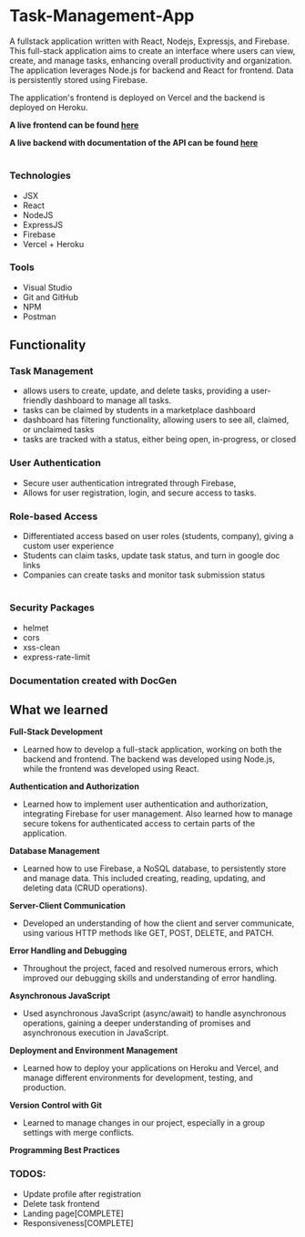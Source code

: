# Task-Management-App
A fullstack application written with React, Nodejs, Expressjs, and Firebase. This full-stack application aims to create an 
interface where users can view, create, and manage tasks, enhancing overall productivity and organization. The 
application leverages Node.js for backend and React for frontend. Data is persistently stored using Firebase.

The application's frontend is deployed on Vercel and the backend is deployed on Heroku.


**A live frontend can be found [here](https://task-management-app-nine-beryl.vercel.app/)**

**A live backend with documentation of the API can be found [here](https://tech-incubator-task-api.herokuapp.com/)**
#

### Technologies
* JSX
* React
* NodeJS
* ExpressJS
* Firebase
* Vercel + Heroku

### Tools
* Visual Studio
* Git and GitHub
* NPM
* Postman


## Functionality

### Task Management
* allows users to create, update, and delete tasks, providing a user-friendly dashboard to manage all tasks.
* tasks can be claimed by students in a marketplace dashboard
* dashboard has filtering functionality, allowing users to see all, claimed, or unclaimed tasks
* tasks are tracked with a status, either being open, in-progress, or closed


### User Authentication
* Secure user authentication intregrated through Firebase, 
* Allows for user registration, login, and secure access to tasks.


### Role-based Access
* Differentiated access based on user roles (students, company), giving a custom user experience
* Students can claim tasks, update task status, and turn in google doc links
* Companies can create tasks and monitor task submission status


#



### Security Packages
* helmet
* cors
* xss-clean
* express-rate-limit


### Documentation created with DocGen



## What we learned

 **Full-Stack Development** 

  * Learned how to develop a full-stack application, working on both the backend and frontend. 
  The backend was developed using Node.js, while the frontend was developed using React.
  
 **Authentication and Authorization** 

  * Learned how to implement user authentication and authorization, integrating Firebase for user management. 
  Also learned how to manage secure tokens for authenticated access to certain parts of the application.
  
 **Database Management** 

 * Learned how to use Firebase, a NoSQL database, to persistently store and manage data. This included creating, reading, updating, and deleting data (CRUD operations).
  
  
 **Server-Client Communication** 

  * Developed an understanding of how the client and server communicate, using various HTTP methods like GET, POST, DELETE, and PATCH.
  
  
 **Error Handling and Debugging** 
  
  * Throughout the project, faced and resolved numerous errors, which improved our debugging skills and understanding of error handling.
  
  
 **Asynchronous JavaScript** 
  
  * Used asynchronous JavaScript (async/await) to handle asynchronous operations, gaining a deeper understanding of promises and asynchronous execution in JavaScript.
  
 **Deployment and Environment Management** 

  * Learned how to deploy your applications on Heroku and Vercel, and manage different environments for development, testing, and production.
  
  
  
 **Version Control with Git** 
   
  * Learned to manage changes in our project, especially in a group settings with merge conflicts.
  
 **Programming Best Practices**


### TODOS:
* Update profile after registration
* Delete task frontend
* Landing page[COMPLETE]
* Responsiveness[COMPLETE]
